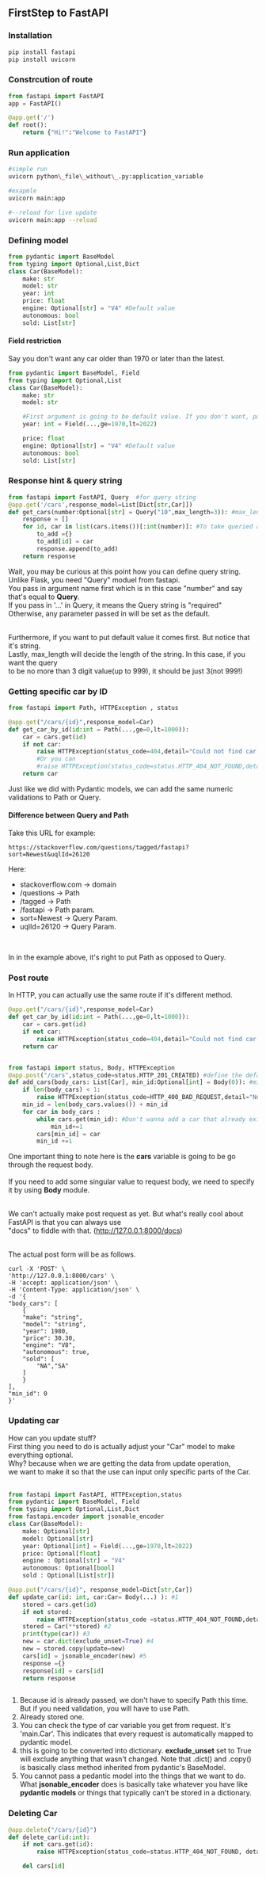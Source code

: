 ## FirstStep to FastAPI

### Installation
```sh
pip install fastapi
pip install uvicorn
```

### Constrcution of route
```python
from fastapi import FastAPI
app = FastAPI()

@app.get('/')
def root():
    return {"Hi!":"Welcome to FastAPI"}
```


### Run application
```sh
#simple run
uvicorn python\_file\_without\_.py:application_variable

#exapmle
uvicorn main:app

#--reload for live update
uvicorn main:app --reload

```

### Defining model
```python
from pydantic import BaseModel
from typing import Optional,List,Dict
class Car(BaseModel):
    make: str
    model: str
    year: int
    price: float
    engine: Optional[str] = "V4" #Default value
    autonomous: bool
    sold: List[str]
```


#### Field restriction 
Say you don't want any car older than 1970 or later than the latest. 
```python
from pydantic import BaseModel, Field
from typing import Optional,List
class Car(BaseModel):
    make: str
    model: str

    #First argument is going to be default value. If you don't want, put "..." 
    year: int = Field(...,ge=1970,lt=2022) 

    price: float
    engine: Optional[str] = "V4" #Default value
    autonomous: bool
    sold: List[str]

```

### Response hint & query string
```python
from fastapi import FastAPI, Query  #for query string
@app.get('/cars',response_model=List[Dict[str,Car]]) 
def get_cars(number:Optional[str] = Query("10",max_length=3)): #max_length 3will restrict the range of query up to 999
    response = []
    for id, car in list(cars.items())[:int(number)]: #To take queried amount of car 
        to_add ={}
        to_add[id] = car
        response.append(to_add)
    return response
```
Wait, you may be curious at this point how you can define query string.<br>
Unlike Flask, you need "Query" moduel from fastapi.<br>
You pass in argument name first which is in this case "number" and say that's equal to **Query**.<br>
If you pass in '...' in Query, it means the Query string is "required"<br>
Otherwise, any parameter passed in will be set as the default. <br><br>

Furthermore, if you want to put default value it comes first. But notice that it's string.<br>
Lastly, max_length will decide the length of the string. In this case, if you want the query<br>
to be no more than 3 digit value(up to 999), it should be just 3(not 999!)


### Getting specific car by ID
```python
from fastapi import Path, HTTPException , status

@app.get("/cars/{id}",response_model=Car)
def get_car_by_id(id:int = Path(...,ge=0,lt=1000)):
    car = cars.get(id)
    if not car:
        raise HTTPException(status_code=404,detail="Could not find car by ID.")
        #Or you can
        #raise HTTPException(status_code=status.HTTP_404_NOT_FOUND,detail="Whatever you want to say")
    return car

```
Just like we did with Pydantic models, we can add the same numeric validations to Path or Query. 

#### Difference between Query and Path
Take this URL for example:<br>

    https://stackoverflow.com/questions/tagged/fastapi?sort=Newest&uqlId=26120

Here:
- stackoverflow.com -> domain
- /questions -> Path
- /tagged -> Path
- /fastapi -> Path param.
- sort=Newest -> Query Param.
- uqlId=26120 -> Query Param.
<br>

In in the example above, it's right to put Path as opposed to Query. 

### Post route
In HTTP, you can actually use the same route if it's different method.
```python
@app.get("/cars/{id}",response_model=Car)
def get_car_by_id(id:int = Path(...,ge=0,lt=1000)):
    car = cars.get(id)
    if not car:
        raise HTTPException(status_code=404,detail="Could not find car by ID.")
    return car


from fastapi import status, Body, HTTPException
@app.post("/cars",status_code=status.HTTP_201_CREATED) #define the default status code
def add_cars(body_cars: List[Car], min_id:Optional[int] = Body(0)): #min_id is for offset
    if len(body_cars) < 1:
        raise HTTPException(status_code=HTTP_400_BAD_REQUEST,detail="No cars to add")
    min_id = len(body_cars.values()) + min_id
    for car in body_cars :
        while cars.get(min_id): #Don't wanna add a car that already exists in the database
            min_id+=1
        cars[min_id] = car
        min_id +=1 

```
One important thing to note here is the **cars** variable is going to be go through the request body.<br>
<br>
If you need to add some singular value to request body, we need to specify it by using **Body** module. <br><br>

We can't actually make post request as yet. But what's really cool about FastAPI is that you can always use<br>
"docs" to fiddle with that. (http://127.0.0.1:8000/docs)<br><br>

The actual post form will be as follows.

    curl -X 'POST' \
    'http://127.0.0.1:8000/cars' \
    -H 'accept: application/json' \
    -H 'Content-Type: application/json' \
    -d '{
    "body_cars": [ 
        {
        "make": "string",
        "model": "string",
        "year": 1980,
        "price": 30.30,
        "engine": "V8",
        "autonomous": true,
        "sold": [
            "NA","SA"
        ]
        }
    ],
    "min_id": 0
    }'


### Updating car
How can you update stuff?<br>
First thing you need to do is actually adjust your "Car" model to make everything optional.<br>
Why? because when we are getting the data from update operation,<br>
we want to make it so that the use can input only specific parts of the Car.<br><br>
```python
from fastapi import FastAPI, HTTPException,status
from pydantic import BaseModel, Field
from typing import Optional,List,Dict
from fastapi.encoder import jsonable_encoder
class Car(BaseModel):
    make: Optional[str]
    model: Optional[str]
    year: Optional[int] = Field(...,ge=1970,lt=2022)
    price: Optional[float]
    engine : Optional[str] = "V4"
    autonomous: Optional[bool]
    sold : Optional[List[str]]

@app.put("/cars/{id}", response_model=Dict[str,Car])
def update_car(id: int, car:Car= Body(...) ): #1
    stored = cars.get(id)
    if not stored:
        raise HTTPException(status_code =status.HTTP_404_NOT_FOUND,detail="Couldn't find car with given ID" )
    stored = Car(**stored) #2
    print(type(car)) #3
    new = car.dict(exclude_unset=True) #4
    new = stored.copy(update=new)
    cars[id] = jsonable_encoder(new) #5
    response ={}
    response[id] = cars[id]
    return response



```
1. Because id is already passed, we don't have to specify Path this time. But if you need validation, you will have to use Path. 
2. Already stored one.
3. You can check the type of car variable you get from request. It's 'main.Car'. This indicates that every request is automatically mapped to pydantic model.
4. this is going to be converted into dictionary. **exclude_unset** set to True will exclude anything that wasn't changed. Note that .dict() and .copy() is basically class method inherited from pydantic's BaseModel.  
5. You cannot pass a pedantic model into the things that we want to do. What **jsonable_encoder** does is basically take whatever you have like **pydantic models** or things that typically can't be stored in a dictionary. 


### Deleting Car
```python
@app.delete("/cars/{id}")
def delete_car(id:int):
    if not cars.get(id):
        raise HTTPException(status_code=status.HTTP_404_NOT_FOUND, detail="Couldn't find car with given id")

    del cars[id]

```